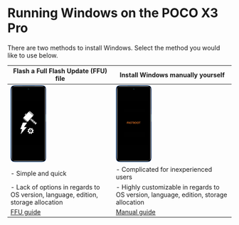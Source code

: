 # Running Windows on the POCO X3 Pro

There are two methods to install Windows. Select the method you would like to use below.

| **Flash a Full Flash Update (FFU) file**  | **Install Windows manually yourself**|
|-------------------------------------------------------------------------------------------------------------------------------------------------------------------|--------------------------------------------------------------------------------------------------------------------------------------------------------------|
| <a href="ffu.md"><img src="https://github.com/n00b69/woa-vayu/blob/main/guide/zffu.png" width="80"></a> | <a href="1-partition.md"><img src="https://github.com/n00b69/woa-vayu/blob/main/guide/zmanual.png" width="80"></a> |
| - Simple and quick | - Complicated for inexperienced users
| - Lack of options in regards to OS version, language, edition, storage allocation | - Highly customizable in regards to OS version, language, edition, storage allocation                           |
| [FFU guide](ffu.md)                        | [Manual guide](1-partition.md)   |













